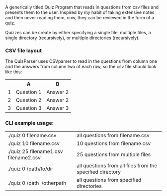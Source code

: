 A generically titled Quiz Program that reads in questions from csv files and presents them to the user. Inspired by my habit of taking extensive notes and then never reading them, now, they can be reviewed in the form of a quiz.<br/>

Quizzes can be create by either specifying a single file, multiple files, a single directory (recursively), or multiple directories (recursively).

<h3>CSV file layout</h3>

The QuizParser uses CSVparser to read in the questions from column one and the answers from column two of each row, so the csv file should look like this:<br/>

<table class="border">
    <tr>
        <th></th><th>A</th><th>B</th>
    </tr>
    <tr>
        <td>1</td>
        <td>Question 1</td>
        <td>Answer 2</td>
    </tr>
    <tr>
        <td>2</td>
        <td>Question 2</td>
        <td>Answer 2</td>
    </tr>
    <tr>
        <td>3</td>
        <td>Question 3</td>
        <td>Answer 3</td>
    </tr>
</table>

<h3>CLI example usage:</h3>

<table>
    <tr>
        <td>./quiz 0 filename.csv</td>
        <td>all questions from filename.csv</td>
    </tr>
    <tr>
        <td>./quiz 10 filename.csv</td>
        <td>10 questions from filename.csv</td>
    </tr>
    <tr>
        <td>./quiz 25 filename1.csv filename2.csv</td>
        <td>25 questions from multiple files</td>
    </tr>
    <tr>
        <td>./quiz 0 /path/to/dir</td>
        <td>all questions from all files from the specified directory</td>
    </tr>
    <tr>
        <td>./quiz 0 /path &nbsp;/otherpath </td>
        <td>all questions from specified directories</td>
    </tr>
</table>